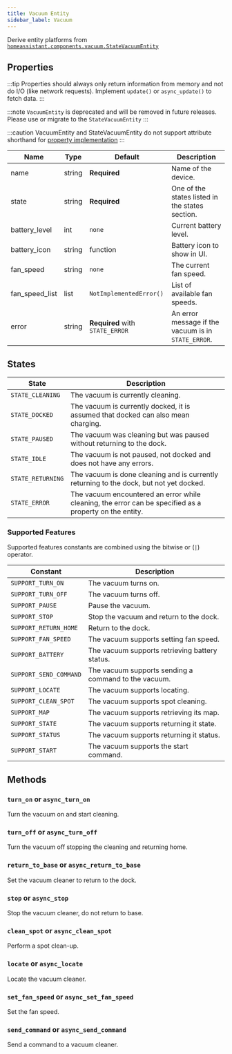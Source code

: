 ```yaml
---
title: Vacuum Entity
sidebar_label: Vacuum
---
```


Derive entity platforms from [`homeassistant.components.vacuum.StateVacuumEntity`](https://github.com/home-assistant/home-assistant/blob/master/homeassistant/components/vacuum/__init__.py)

## Properties

:::tip
Properties should always only return information from memory and not do I/O (like network requests). Implement `update()` or `async_update()` to fetch data.
:::

:::note
`VacuumEntity` is deprecated and will be removed in future releases. Please use or migrate to the `StateVacuumEntity`
:::

:::caution
VacuumEntity and StateVacuumEntity do not support attribute shorthand for [property implementation](../entity.md#entity-class-or-instance-attributes)
:::

| Name | Type | Default | Description
| ---- | ---- | ------- | -----------
| name | string | **Required** | Name of the device.
| state | string | **Required** | One of the states listed in the states section.
| battery_level | int | `none` | Current battery level.
| battery_icon | string | function | Battery icon to show in UI.
| fan_speed | string | `none` | The current fan speed.
| fan_speed_list | list | `NotImplementedError()`| List of available fan speeds.
| error | string | **Required** with `STATE_ERROR` | An error message if the vacuum is in `STATE_ERROR`.

## States

| State | Description
| ----- | -----------
| `STATE_CLEANING` | The vacuum is currently cleaning.
| `STATE_DOCKED` | The vacuum is currently docked, it is assumed that docked can also mean charging.
| `STATE_PAUSED` | The vacuum was cleaning but was paused without returning to the dock.
| `STATE_IDLE` | The vacuum is not paused, not docked and does not have any errors.
| `STATE_RETURNING` | The vacuum is done cleaning and is currently returning to the dock, but not yet docked.
| `STATE_ERROR` | The vacuum encountered an error while cleaning, the error can be specified as a property on the entity.

### Supported Features

Supported features constants are combined using the bitwise or (`|`) operator.

| Constant | Description |
|----------|--------------------------------------|
| `SUPPORT_TURN_ON` |The vacuum turns on.
| `SUPPORT_TURN_OFF` |The vacuum turns off.
| `SUPPORT_PAUSE` | Pause the vacuum.
| `SUPPORT_STOP` | Stop the vacuum and return to the dock.
| `SUPPORT_RETURN_HOME` | Return to the dock.
| `SUPPORT_FAN_SPEED` | The vacuum supports setting fan speed.
| `SUPPORT_BATTERY` | The vacuum supports retrieving battery status.
| `SUPPORT_SEND_COMMAND` | The vacuum supports sending a command to the vacuum.
| `SUPPORT_LOCATE` | The vacuum supports locating.
| `SUPPORT_CLEAN_SPOT` | The vacuum supports spot cleaning.
| `SUPPORT_MAP` | The vacuum supports retrieving its map.
| `SUPPORT_STATE` | The vacuum supports returning it state.
| `SUPPORT_STATUS` | The vacuum supports returning it status.
| `SUPPORT_START` | The vacuum supports the start command.

## Methods

### `turn_on` or `async_turn_on`

Turn the vacuum on and start cleaning.

### `turn_off` or `async_turn_off`

Turn the vacuum off stopping the cleaning and returning home.

### `return_to_base` or `async_return_to_base`

Set the vacuum cleaner to return to the dock.

### `stop` or `async_stop`

Stop the vacuum cleaner, do not return to base.

### `clean_spot` or `async_clean_spot`

Perform a spot clean-up.

### `locate` or `async_locate`

Locate the vacuum cleaner.

### `set_fan_speed` or `async_set_fan_speed`

Set the fan speed.

### `send_command` or `async_send_command`

Send a command to a vacuum cleaner.
